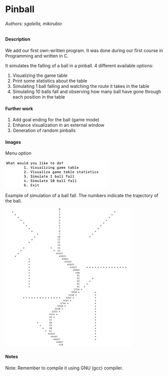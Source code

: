# Pinball

###### _Authors: sgalella, mikirubio_

#### Description

We add our first own-written program. It was done during our first course in Programming and written in C.

It simulates the falling of a ball in a pinball. 4 different available options:
1. Visualizing the game table
2. Print some statistics about the table
3. Simulating 1 ball falling and watching the route it takes in the table
4. Simulating 10 balls fall and observing how many ball have gone through each position in the table

#### Further work
1. Add goal ending for the ball (game mode)
2. Enhance visualization in an external window
3. Generation of random pinballs


#### Images

Menu option

![alt text](menu.jpg)

Example of simulation of a ball fall. The numbers indicate the trajectory of the ball.

![alt text](pinball.jpg)
 

#### Notes
Note: Remember to compile it using GNU (gcc) compiler.


